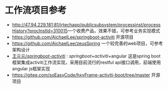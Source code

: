 # 工作流项目参考

* <http://47.94.229.181:81/jrtechapp/publicsubsystem/processinst/processHistory?procInstId=310015>一个收费产品，效果不错，可参考业务实现模式
* <https://github.com/AichaelLee/springboot-activiti> 开源项目
* <https://github.com/AichaelLee/zeusSpring> 一个较完善的web项目，可参考架构设计
* [王元元/*springboot-activiti*](http://git.oschina.net/wyy396731037/*springboot-activiti*) : *springboot*+*activiti*+angular 这是spring boot框架集成activiti工作流实现，采用目前流行的restful api接口调用，前端使用angular js框架实现
* <https://gitee.com/soEasyCode/hxyFrame-activiti-boot/tree/master> 开源项目


